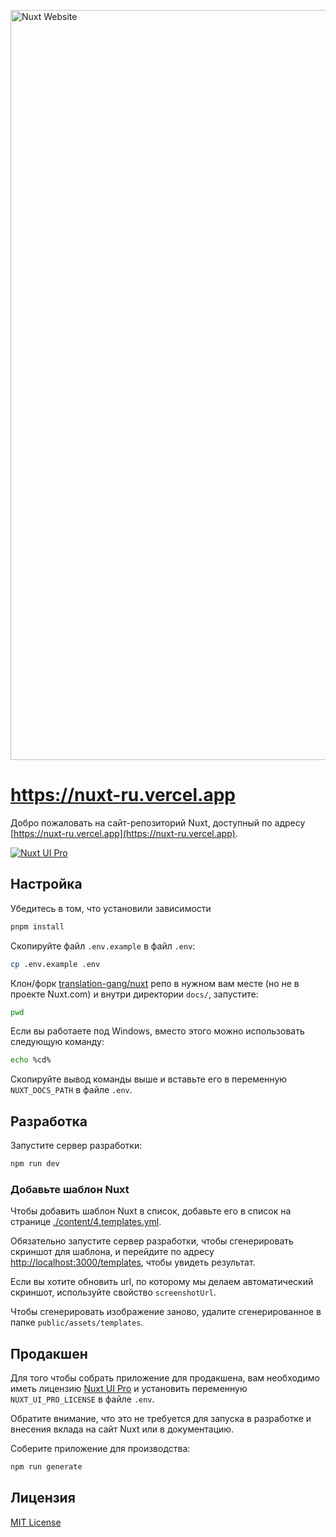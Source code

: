 <a href="https://nuxt.com"><img width="1200" alt="Nuxt Website" src="https://github.com/nuxt/nuxt.com/assets/904724/22772d8b-4fff-4cf9-a592-85c5ff5d6d58"></a>

# <https://nuxt-ru.vercel.app>

Добро пожаловать на сайт-репозиторий Nuxt, доступный по адресу [https://nuxt-ru.vercel.app](https://nuxt-ru.vercel.app).

[![Nuxt UI Pro](https://img.shields.io/badge/Made%20with-Nuxt%20UI%20Pro-00DC82?logo=nuxt.js&labelColor=020420)](https://ui.nuxt.com/pro)

## Настройка

Убедитесь в том, что установили зависимости

```bash
pnpm install
```

Скопируйте файл `.env.example` в файл `.env`:

```bash
cp .env.example .env
```

Клон/форк [translation-gang/nuxt](https://github.com/translation-gang/nuxt) репо в нужном вам месте (но не в проекте Nuxt.com) и внутри директории `docs/`, запустите:

```bash
pwd
```

Если вы работаете под Windows, вместо этого можно использовать следующую команду:

```bash
echo %cd%
```

Скопируйте вывод команды выше и вставьте его в переменную `NUXT_DOCS_PATH` в файле `.env`.

## Разработка

Запустите сервер разработки:

```bash
npm run dev
```

### Добавьте шаблон Nuxt

Чтобы добавить шаблон Nuxt в список, добавьте его в список на странице [./content/4.templates.yml](./content/4.templates.yml).

Обязательно запустите сервер разработки, чтобы сгенерировать скриншот для шаблона, и перейдите по адресу <http://localhost:3000/templates>, чтобы увидеть результат.

Если вы хотите обновить url, по которому мы делаем автоматический скриншот, используйте свойство `screenshotUrl`.

Чтобы сгенерировать изображение заново, удалите сгенерированное в папке `public/assets/templates`.

## Продакшен

Для того чтобы собрать приложение для продакшена, вам необходимо иметь лицензию [Nuxt UI Pro](https://ui.nuxt.com/pro) и установить переменную `NUXT_UI_PRO_LICENSE` в файле `.env`.

Обратите внимание, что это не требуется для запуска в разработке и внесения вклада на сайт Nuxt или в документацию.

Соберите приложение для производства:

```bash
npm run generate
```

## Лицензия

[MIT License](./LICENSE)
